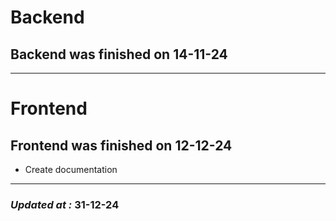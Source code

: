 # Backend

## Backend was finished on 14-11-24

---

# Frontend

## Frontend was finished on 12-12-24

- Create documentation

---

### **_Updated at :_** 31-12-24
